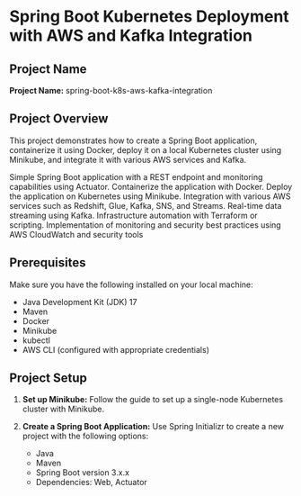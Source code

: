 # Spring Boot Kubernetes Deployment with AWS and Kafka Integration

## Project Name

**Project Name:** spring-boot-k8s-aws-kafka-integration

## Project Overview

This project demonstrates how to create a Spring Boot application, containerize it using Docker, deploy it on a local Kubernetes cluster using Minikube, and integrate it with various AWS services and Kafka.

Simple Spring Boot application with a REST endpoint and monitoring capabilities using Actuator.
Containerize the application with Docker.
Deploy the application on Kubernetes using Minikube.
Integration with various AWS services such as Redshift, Glue, Kafka, SNS, and Streams.
Real-time data streaming using Kafka.
Infrastructure automation with Terraform or scripting.
Implementation of monitoring and security best practices using AWS CloudWatch and security tools

## Prerequisites

Make sure you have the following installed on your local machine:
- Java Development Kit (JDK) 17
- Maven
- Docker
- Minikube
- kubectl
- AWS CLI (configured with appropriate credentials)

## Project Setup

1. **Set up Minikube:**
   Follow the guide to set up a single-node Kubernetes cluster with Minikube.

2. **Create a Spring Boot Application:**
   Use Spring Initializr to create a new project with the following options:
   - Java
   - Maven
   - Spring Boot version 3.x.x
   - Dependencies: Web, Actuator

